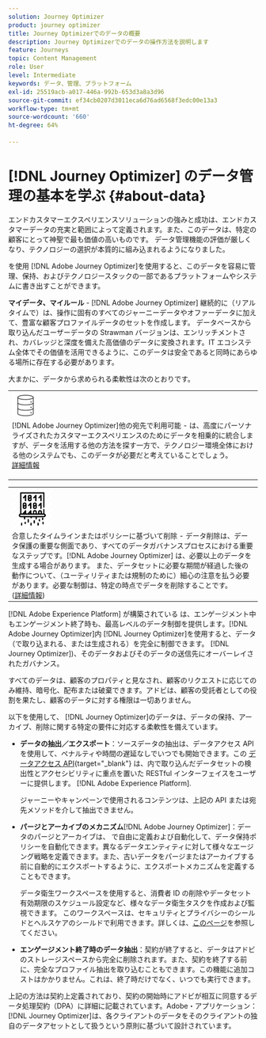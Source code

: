 ```yaml
---
solution: Journey Optimizer
product: journey optimizer
title: Journey Optimizerでのデータの概要
description: Journey Optimizerでのデータの操作方法を説明します
feature: Journeys
topic: Content Management
role: User
level: Intermediate
keywords: データ、管理、プラットフォーム
exl-id: 25519acb-a017-446a-992b-653d3a8a3d96
source-git-commit: ef34cb0207d3011eca6d76ad6568f3edc00e13a3
workflow-type: tm+mt
source-wordcount: '660'
ht-degree: 64%

---
```


# [!DNL Journey Optimizer] のデータ管理の基本を学ぶ {#about-data}

エンドカスタマーエクスペリエンスソリューションの強みと成功は、エンドカスタマーデータの充実と範囲によって定義されます。また、このデータは、特定の顧客にとって神聖で最も価値の高いものです。 データ管理機能の評価が厳しくなり、テクノロジーの選択が本質的に組み込まれるようになりました。

を使用 [!DNL Adobe Journey Optimizer]を使用すると、このデータを容易に管理、保持、およびテクノロジースタックの一部であるプラットフォームやシステムに書き出すことができます。

**マイデータ、マイルール** - [!DNL Adobe Journey Optimizer] 継続的に（リアルタイムで）は、操作に固有のすべてのジャーニーデータやオファーデータに加えて、豊富な顧客プロファイルデータのセットを作成します。 データベースから取り込んだユーザーデータの Strawman バージョンは、エンリッチメントされ、カバレッジと深度を備えた高価値のデータに変換されます。IT エコシステム全体でその価値を活用できるように、このデータは安全であると同時にあらゆる場所に存在する必要があります。

大まかに、データから求められる柔軟性は次のとおりです。


<table style="table-layout:fixed">
<tr style="border: 0;">
  <td>
    <div><img alt="宛先" src="assets/do-not-localize/dest.png" /><br>[!DNL Adobe Journey Optimizer]他の宛先で利用可能 -  は、高度にパーソナライズされたカスタマーエクスペリエンスのためにデータを相乗的に統合しますが、データを活用する他の方法を探す一方で、テクノロジー環境全体における他のシステムでも、このデータが必要だと考えていることでしょう。
    <div>
     <a href="../start/ajo-integrations.md">詳細情報</a></div>
    </div>
    <br>
  </td>
</tr>
</table>

<!--td>
    <div><img alt="retention" src="assets/do-not-localize/retention.png" />  
    <br>Retained for a stipulated duration – Industry or regional regulations (such as GDPR or CCPA) or internal data governance policies stipulate how long or how short a duration, data needs to be maintained or archived in Adobe Experience Platform Data Lake. <a href="../privacy/get-started-privacy.md">Learn more</a></div>
  </td>
</tr>
<tr style="border: 0;"-->
<table style="table-layout:fixed">
<tr style="border: 0;">
  <td>
    <div><img alt="ポリシー" src="assets/do-not-localize/policy.png" /><br>合意したタイムラインまたはポリシーに基づいて削除 - データ削除は、データ保護の重要な側面であり、すべてのデータガバナンスプロセスにおける重要なステップです。[!DNL Adobe Journey Optimizer] は、必要以上のデータを生成する場合があります。 また、データセットに必要な期間が経過した後の動作について、（ユーティリティまたは規制のために）細心の注意を払う必要があります。必要な制御は、特定の時点でデータを削除することです。 
    </div>
      <div>
     (<a href="../privacy/data-hygiene.md">詳細情報</a>)</div>
    </div>
  </td>
</tr>
</table>

[!DNL Adobe Experience Platform] が構築されている は、エンゲージメント中もエンゲージメント終了時も、最高レベルのデータ制御を提供します。[!DNL Adobe Journey Optimizer]内 [!DNL Journey Optimizer]を使用すると、データ（で取り込まれる、または生成される）を完全に制御できます。 [!DNL Journey Optimizer])、そのデータおよびそのデータの送信先にオーバーレイされたガバナンス。

すべてのデータは、顧客のプロパティと見なされ、顧客のリクエストに応じてのみ維持、暗号化、配布または破棄できます。アドビは、顧客の受託者としての役割を果たし、顧客のデータに対する権限は一切ありません。

以下を使用して、 [!DNL Journey Optimizer]のデータは、データの保持、アーカイブ、削除に関する特定の要件に対応する柔軟性を備えています。

* **データの抽出／エクスポート**：ソースデータの抽出は、データアクセス API を使用して、ペナルティや時間の遅延なしでいつでも開始できます。この [データアクセス API](https://experienceleague.adobe.com/docs/experience-platform/data-access/api.html?lang=ja){target="_blank"} は、内で取り込んだデータセットの検出性とアクセシビリティに重点を置いた RESTful インターフェイスをユーザーに提供します。 [!DNL Adobe Experience Platform]. <!--In the future (on roadmap), you can use file-based destinations to export and migrate log data from Adobe Journey Optimizer. -->

   ジャーニーやキャンペーンで使用されるコンテンツは、上記の API または宛先メソッドを介して抽出できません。

<!--
* **Profile Service Data Retention**: For Behavioral and Time series data appended to any Profile, you may choose to use Journey Optimizer’s default setting of retaining this data for up to 30 days from the date of its addition to a Profile, or until an alternative time-period selected by the you. The time that Adobe keeps this data varies from contract to contract, and is outlined in an organization’s data retention policy.

  Learn more about Experience Event expirations in [Adobe Experience Platform documentation](https://experienceleague.adobe.com/docs/experience-platform/profile/event-expirations.html){target="_blank"}.
-->

* **パージとアーカイブのメカニズム**[!DNL Adobe Journey Optimizer]：データのパージとアーカイブは、 で自由に定義および自動化して、データ保持ポリシーを自動化できます。異なるデータエンティティに対して様々なエージング戦略を定義できます。また、古いデータをパージまたはアーカイブする前に自動的にエクスポートするように、エクスポートメカニズムを定義することもできます。

   データ衛生ワークスペースを使用すると、消費者 ID の削除やデータセット有効期限のスケジュール設定など、様々なデータ衛生タスクを作成および監視できます。 このワークスペースは、セキュリティとプライバシーのシールドとヘルスケアのシールドで利用できます。詳しくは、[このページ](../privacy/data-hygiene.md)を参照してください。

<!--
* **Data Lake and Deletions**: Customer Data stored in the Data Lake can be retained by Journey Optimizer:
    
    * for 7 days to facilitate the onboarding of Customer Data into the Profile Services, after which it may be permanently deleted, or
    * until chosen to be deleted by you

-->

* **エンゲージメント終了時のデータ抽出**：契約が終了すると、データはアドビのストレージスペースから完全に削除されます。また、契約を終了する前に、完全なプロファイル抽出を取り込むこともできます。この機能に追加コストはかかりません。これは、終了時だけでなく、いつでも実行できます。

上記の方法は契約上定義されており、契約の開始時にアドビが相互に同意するデータ処理契約（DPA）に詳細に記載されています。Adobe・アプリケーション： [!DNL Journey Optimizer]は、各クライアントのデータをそのクライアントの独自のデータアセットとして扱うという原則に基づいて設計されています。
